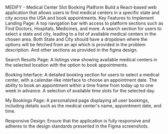 MEDIFY - Medical Center Slot Booking Platform
Build a React-based web application that allows users to find medical centers in a specific state and city across the USA and book appointments. 
Key Features to Implement
Landing Page:
A top navigation bar with access to platform sections such as Find Doctors, Hospitals, Medicines, and more.
A search section for users to select a state and city, leading to a list of available medical centers in the chosen area.
Both State and City should have a dropdown where the options will be fetched from an api which is provided in the problem description.
And other sections as provided in the figma design.

Search Results Page:
A listings view showing available medical centers in the selected location with the option to book appointments.

Booking Interface:
A detailed booking section for users to select a medical center, with a calendar-like interface to choose an appointment date.
The ability to book an appointment within a time frame from today up to one week in advance.
A selection of available time slots for the selected day.

My Bookings Page:
A personalized page displaying all user bookings, including details such as the medical center's name, appointment date, and time.

Responsive Design:
Ensure that the application is fully responsive and adheres to the design standards presented in the Figma screenshots.

